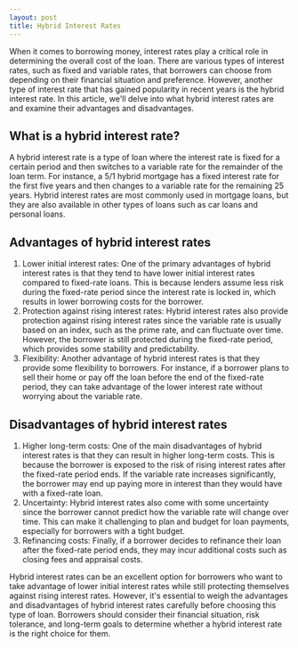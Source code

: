 ```yaml
---
layout: post
title: Hybrid Interest Rates
---
```

<p>When it comes to borrowing money, interest rates play a critical role in determining the overall cost of the loan. There are various types of interest rates, such as fixed and variable rates, that borrowers can choose from depending on their financial situation and preference. However, another type of interest rate that has gained popularity in recent years is the hybrid interest rate. In this article, we'll delve into what hybrid interest rates are and examine their advantages and disadvantages.</p>

<h2>What is a hybrid interest rate?</h2>

<p>A hybrid interest rate is a type of loan where the interest rate is fixed for a certain period and then switches to a variable rate for the remainder of the loan term. For instance, a 5/1 hybrid mortgage has a fixed interest rate for the first five years and then changes to a variable rate for the remaining 25 years. Hybrid interest rates are most commonly used in mortgage loans, but they are also available in other types of loans such as car loans and personal loans.</p>

<h2>Advantages of hybrid interest rates</h2>

<ol>
<li>Lower initial interest rates: One of the primary advantages of hybrid interest rates is that they tend to have lower initial interest rates compared to fixed-rate loans. This is because lenders assume less risk during the fixed-rate period since the interest rate is locked in, which results in lower borrowing costs for the borrower.</li>

<li>Protection against rising interest rates: Hybrid interest rates also provide protection against rising interest rates since the variable rate is usually based on an index, such as the prime rate, and can fluctuate over time. However, the borrower is still protected during the fixed-rate period, which provides some stability and predictability.</li>

<li>Flexibility: Another advantage of hybrid interest rates is that they provide some flexibility to borrowers. For instance, if a borrower plans to sell their home or pay off the loan before the end of the fixed-rate period, they can take advantage of the lower interest rate without worrying about the variable rate.</li>
</ol>

<h2>Disadvantages of hybrid interest rates</h2>

<ol>
<li>Higher long-term costs: One of the main disadvantages of hybrid interest rates is that they can result in higher long-term costs. This is because the borrower is exposed to the risk of rising interest rates after the fixed-rate period ends. If the variable rate increases significantly, the borrower may end up paying more in interest than they would have with a fixed-rate loan.</li>

<li>Uncertainty: Hybrid interest rates also come with some uncertainty since the borrower cannot predict how the variable rate will change over time. This can make it challenging to plan and budget for loan payments, especially for borrowers with a tight budget.</li>

<li>Refinancing costs: Finally, if a borrower decides to refinance their loan after the fixed-rate period ends, they may incur additional costs such as closing fees and appraisal costs.</li>
</ol>

<p>Hybrid interest rates can be an excellent option for borrowers who want to take advantage of lower initial interest rates while still protecting themselves against rising interest rates. However, it's essential to weigh the advantages and disadvantages of hybrid interest rates carefully before choosing this type of loan. Borrowers should consider their financial situation, risk tolerance, and long-term goals to determine whether a hybrid interest rate is the right choice for them.</p>
